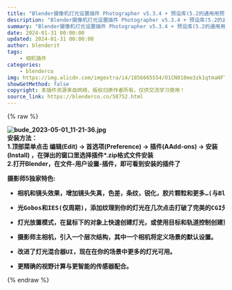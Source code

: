 ```yaml
---
title: "Blender摄像机灯光设置插件 Photographer v5.3.4 + 预设库(5.2的通用用预设库也支持5.3)"
description: "Blender摄像机灯光设置插件 Photographer v5.3.4 + 预设库(5.2的通用用预设库也支持5.3)"
summary: "Blender摄像机灯光设置插件 Photographer v5.3.4 + 预设库(5.2的通用用预设库也支持5.3)"
date: 2024-01-31 00:00:00
updated: 2024-01-31 00:00:00
author: blenderit
tags: 
    - 相机插件
categories:
    - blenderco
img: https://img.alicdn.com/imgextra/i4/1856665554/O1CN018me3zk1qtmaNFTV4P_!!1856665554.jpg
showGetMethod: false
copyright: 本插件资源来自网络，版权归原作者所有，仅供交流学习使用！
source_link: https://blenderco.cn/58752.html
---
```


{% raw %}
<p><strong><img class="aligncenter" src="https://img.alicdn.com/imgextra/i4/1856665554/O1CN018me3zk1qtmaNFTV4P_!!1856665554.jpg" alt="bude_2023-05-01_11-21-36.jpg"></strong><strong><br>
安装方法：</strong><br>
<strong>1.顶部菜单点击 编辑(Edit) → 首选项(Preference) → 插件(AAdd-ons) → 安装(Install) ，在弹出的窗口里选择插件*.zip格式文件安装</strong><br>
<strong>2.打开Blender，在文件-用户设置-插件，即可看到安装的插件了</strong></p><p><strong>摄影师5独家特色:</strong></p><ul>
<li>
<pre><strong>相机和镜头效果，增加镜头失真，色差，条纹，锐化，胶片颗粒和更多…(与Blender 3.5及其实时Viewport Compositor一起使用效果最好)</strong></pre>
</li>
<li>
<pre><strong>光Gobos和IES(仅周期)，添加纹理到你的灯光在几次点击打破了完美的CGI外观。包含一个小的纹理库，并将不断增长。</strong></pre>
</li>
<li>
<pre><strong>灯光放置模式，在鼠标下的对象上快速创建灯光，或使用目标和轨道控制创建更快的字符照明。</strong></pre>
</li>
<li>
<pre><strong>摄影师主相机，引入一个层次结构，其中一个相机将定义场景的默认设置。</strong></pre>
</li>
<li>
<pre><strong>改进了灯光混合器UI，现在在你的场景中更多的灯光可用。</strong></pre>
</li>
<li>
<pre><strong>更精确的视野计算与更智能的传感器配合。</strong></pre>
</li>
</ul>
<div style="display: none">blenderco</div>
{% endraw %}